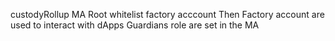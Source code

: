 custodyRollup MA Root whitelist factory acccount
Then Factory account are used to interact with dApps
Guardians role are set in the MA 
